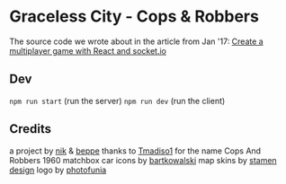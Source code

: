 # Graceless City - Cops & Robbers

The source code we wrote about in the article from Jan '17:
[Create a multiplayer game with React and socket.io](https://medium.com/@nikpundik/create-a-multiplayer-game-with-react-and-socket-io-eef36f06ba7d)

## Dev

`npm run start` (run the server)
`npm run dev` (run the client)

## Credits

a project by [nik](https://twitter.com/nikpundik) & [beppe](@giusfalco)
thanks to [Tmadiso1](https://www.reddit.com/r/gameideas/comments/5fvtj6/name_for_a_multiplayer_online_game/) for the name Cops And Robbers
1960 matchbox car icons by [bartkowalski](http://bartkowalski.com/)
map skins by [stamen design](http://stamen.com/)
logo by [photofunia](https://photofunia.com/)
